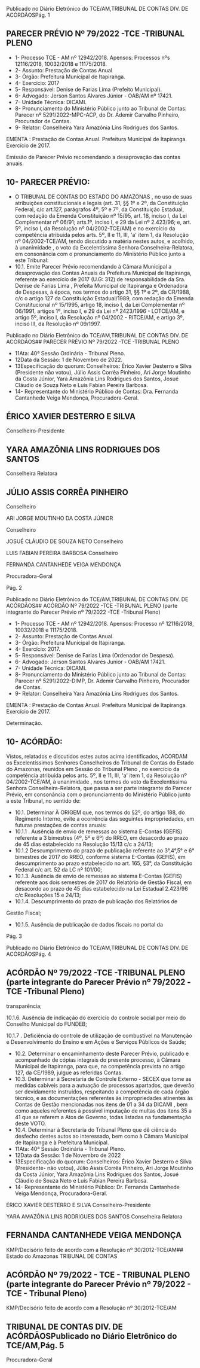 Publicado  no  Diário  Eletrônico do TCE/AM,TRIBUNAL DE CONTAS DIV. DE ACÓRDÃOSPág. 1

## PARECER PRÉVIO Nº 79/2022 -TCE -TRIBUNAL PLENO

- 1- Processo TCE - AM nº 12942/2018. Apensos: Processos nºs  12116/2018, 10032/2018 e 11175/2018.
- 2- Assunto: Prestação de Contas Anual
- 3- Órgão: Prefeitura Municipal de Itapiranga.
- 4- Exercício: 2017
- 5- Responsável: Denise de Farias Lima (Prefeito Municipal).
- 6- Advogado: Jerson Santos Alvares Júnior - OAB/AM nº 17421.
- 7- Unidade Técnica: DICAMI.
- 8- Pronunciamento  do  Ministério  Público  junto  ao  Tribunal  de  Contas: Parecer  nº 5291/2022-MPC-ACP, do Dr. Ademir Carvalho Pinheiro, Procurador de Contas.
- 9- Relator: Conselheira Yara Amazônia Lins Rodrigues dos Santos.

EMENTA :  Prestação  de  Contas  Anual.    Prefeitura Municipal de Itapiranga.  Exercício de 2017.

Emissão de Parecer Prévio recomendando a desaprovação das contas anuais.

## 10-  PARECER PRÉVIO:

- O  TRIBUNAL  DE  CONTAS  DO  ESTADO  DO  AMAZONAS ,  no  uso  de  suas atribuições  constitucionais  e  legais  (art.  31,  §§  1º  e  2º,  da  Constituição  Federal,  c/c art.127,  parágrafos  4º,  5º  e  7º,  da  Constituição  Estadual,  com  redação  da  Emenda Constituição nº 15/95, art. 18, inciso I, da Lei Complementar nº 06/91; arts.1º, inciso I, e 29  da  Lei  nº  2.423/96;  e,  art.  5º,  inciso  I,  da  Resolução  nº  04/2002-TCE/AM)  e  no exercício da competência atribuída pelos arts. 5º, II e 11, III, 'a' item 1, da Resolução nº 04/2002-TCE/AM, tendo discutido a matéria nestes autos, e acolhido, à unanimidade , o voto da Excelentíssima Senhora Conselheira-Relatora, em consonância com o pronunciamento do Ministério Público junto a este Tribunal:
- 10.1. Emite Parecer Prévio recomendando à Câmara Municipal a desaprovação das Contas Anuais da Prefeitura Municipal de Itapiranga, referente ao exercício de 2017 (U.G: 312) de responsabilidade da Sra. Denise de Farias Lima , Prefeita Municipal de Itapiranga  e  Ordenadora de Despesas, à época, nos termos do artigo 31, §§ 1º e 2º, da CR/1988,  c/c  o artigo 127  da  Constituição Estadual/1989,  com  redação  da  Emenda  Constitucional  nº  15/1995, artigo 18, inciso I, da Lei Complementar nº 06/1991, artigos 1º, inciso I, e  29  da  Lei  nº  2423/1996  -  LOTCE/AM,  e  artigo  5º,  inciso  I,  da Resolução nº 04/2002 - RITCE/AM, e artigo 3º, inciso III, da Resolução nº 09/1997.

Publicado  no  Diário  Eletrônico do TCE/AM,TRIBUNAL DE CONTAS DIV. DE ACÓRDÃOS## PARECER PRÉVIO Nº 79/2022 -TCE -TRIBUNAL PLENO

- 11Ata: 40ª Sessão Ordinária - Tribunal Pleno.
- 12Data da Sessão: 1 de Novembro de 2022.
- 13Especificação do quorum: Conselheiros: Érico Xavier Desterro e Silva (Presidente não  votou),  Júlio  Assis  Corrêa  Pinheiro,  Ari  Jorge  Moutinho  da  Costa  Júnior,  Yara Amazônia  Lins  Rodrigues  dos  Santos,  Josué  Cláudio  de  Souza  Neto  e  Luis  Fabian Pereira Barbosa.
- 14-  Representante do Ministério Público de Contas: Dra. Fernanda Cantanhede Veiga Mendonça, Procuradora-Geral.

## ÉRICO XAVIER DESTERRO E SILVA

Conselheiro-Presidente

## YARA AMAZÔNIA LINS RODRIGUES DOS SANTOS

Conselheira Relatora

## JÚLIO ASSIS CORRÊA PINHEIRO

Conselheiro

ARI JORGE MOUTINHO DA COSTA JÚNIOR

Conselheiro

JOSUÉ CLÁUDIO DE SOUZA NETO Conselheiro

LUIS FABIAN PEREIRA BARBOSA Conselheiro

FERNANDA CANTANHEDE VEIGA MENDONÇA

Procuradora-Geral

Pág. 2

Publicado  no  Diário  Eletrônico do TCE/AM,TRIBUNAL DE CONTAS DIV. DE ACÓRDÃOS## ACÓRDÃO Nº 79/2022 -TCE -TRIBUNAL PLENO (parte integrante do Parecer Prévio nº 79/2022 -TCE -Tribunal Pleno)

- 1- Processo TCE - AM nº 12942/2018. Apensos: Processo nº  12116/2018, 10032/2018 e 11175/2018.
- 2- Assunto: Prestação de Contas Anual.
- 3- Órgão: Prefeitura Municipal de Itapiranga.
- 4- Exercício: 2017.
- 5- Responsável: Denise de Farias Lima (Ordenador de Despesa).
- 6- Advogado: Jerson Santos Alvares Junior - OAB/AM 17421.
- 7- Unidade Técnica: DICAMI.
- 8- Pronunciamento  do  Ministério  Público  junto  ao  Tribunal  de  Contas: Parecer  nº 5291/2022-DIMP,  Dr. Ademir Carvalho Pinheiro, Procurador de Contas.
- 9- Relator: Conselheira Yara Amazônia Lins Rodrigues dos Santos.

EMENTA :  Prestação  de  Contas  Anual.    Prefeitura Municipal de Itapiranga. Exercício de 2017.

Determinação.

## 10-  ACÓRDÃO:

Vistos, relatados e discutidos estes autos acima identificados, ACORDAM os Excelentíssimos Senhores Conselheiros do Tribunal de Contas do Estado do Amazonas, reunidos em Sessão do Tribunal Pleno , no exercício da competência atribuída pelos arts. 5º, II e 11, III, 'a' item 1, da Resolução nº 04/2002-TCE/AM, à unanimidade , nos termos do  voto da  Excelentíssima  Senhora  Conselheira-Relatora,  que  passa  a  ser  parte integrante  do  Parecer  Prévio, em  consonância com  o  pronunciamento  do  Ministério Público junto a este Tribunal, no sentido de:

- 10.1. Determinar À  ORIGEM que,  nos  termos  do  §2º,  do  artigo  188,  do Regimento Interno, evite a ocorrência das seguintes impropriedades, em futuras prestações de contas anuais:
- 10.1.1 .  Ausência  de  envio  de  remessas  ao  sistema  E-Contas  (GEFIS) referente a 3 bimestres (4º, 5º e 6º) do RREO, em desacordo ao prazo de 45 dias estabelecido na Resolução 15/13 c/c a 24/13;
- 10.1.2 Descumprimento do prazo de publicação referente ao 3°,4°,5° e 6°  bimestres  de  2017  do  RREO,  conforme  sistema  E-Contas  (GEFIS), em  descumprimento ao prazo estabelecido no art. 165, §3°, da Constituição Federal c/c art. 52 da LC nº 101/00;
- 10.1.3. Ausência  de  envio  de  remessas  ao  sistema  E-Contas  (GEFIS) referente aos dois semestres de 2017 do Relatório de Gestão Fiscal, em desacordo ao prazo de 45 dias estabelecido na Lei Estadual 2.423/96 c/c Resoluções 15 e 24/13;
- 10.1.4. Descumprimento  do  prazo  de  publicação  dos  Relatórios  de

Gestão Fiscal;

- 10.1.5. Ausência de publicação de dados fiscais no portal da

Pág. 3

Publicado  no  Diário  Eletrônico do TCE/AM,TRIBUNAL DE CONTAS DIV. DE ACÓRDÃOSPág. 4

## ACÓRDÃO Nº 79/2022 -TCE -TRIBUNAL PLENO (parte integrante do Parecer Prévio nº 79/2022 -TCE -Tribunal Pleno)

transparência;

10.1.6. Ausência de indicação do exercício do controle social por meio do Conselho Municipal do FUNDEB;

10.1.7 . Deficiência do controle de utilização de combustível na Manutenção  e  Desenvolvimento  do  Ensino  e  em  Ações  e  Serviços Públicos de Saúde;

- 10.2. Determinar o  encaminhamento  deste  Parecer  Prévio,  publicado  e acompanhado  de  cópias  integrais  do  presente  processo,  à  Câmara Municipal  de  Itapiranga,  para  que,  na  competência  prevista  no  artigo 127, da CE/1989, julgue as referidas Contas.
- 10.3. Determinar à  Secretaria  de  Controle  Externo  -  SECEX  que  tome  as medidas  cabíveis  para  a  autuação  de  processos  apartados,  que deverão  ser  devidamente  instruídos,  respeitando  a  competência  de cada órgão técnico, e as documentações referentes às impropriedades atinentes às Contas de Gestão mencionadas nos itens de 01 a 34 da DICAMI , bem  como  aqueles  referentes  à  possível  imputação  de multas dos itens 35 a 41 que se referem a Atos de Governo, todas listadas na fundamentação deste VOTO.
- 10.4. Determinar à Secretaria do Tribunal Pleno que dê ciência do desfecho destes  autos  ao  interessado,  bem  como  à  Câmara  Municipal  de Itapiranga e à Prefeitura Municipal.
- 11Ata: 40ª Sessão Ordinária - Tribunal Pleno.
- 12Data da Sessão: 1 de Novembro de 2022
- 13Especificação do quorum: Conselheiros: Érico Xavier Desterro e Silva (Presidente-  não  votou),  Júlio  Assis  Corrêa  Pinheiro,  Ari  Jorge  Moutinho  da  Costa Júnior,  Yara  Amazônia  Lins  Rodrigues  dos  Santos,  Josué  Cláudio  de  Souza  Neto  e Luis Fabian Pereira Barbosa.
- 14-  Representante do Ministério Público: Dr. Fernanda Cantanhede Veiga Mendonça, Procuradora-Geral.

ÉRICO XAVIER DESTERRO E SILVA Conselheiro-Presidente

YARA AMAZÔNIA LINS RODRIGUES DOS SANTOS Conselheira Relatora

## FERNANDA CANTANHEDE VEIGA MENDONÇA

KMP/Decisório feito de acordo com a Resolução nº 30/2012-TCE/AM## Estado do Amazonas TRIBUNAL DE CONTAS

## ACÓRDÃO Nº 79/2022 - TCE - TRIBUNAL PLENO (parte integrante do Parecer Prévio nº 79/2022 - TCE - Tribunal Pleno)

KMP/Decisório feito de acordo com a Resolução nº 30/2012-TCE/AM

## TRIBUNAL DE CONTAS DIV. DE ACÓRDÃOSPublicado  no  Diário  Eletrônico do TCE/AM,Pág. 5

Procuradora-Geral